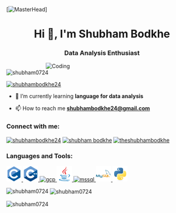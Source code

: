 [![MasterHead](https://newrelic.com/sites/default/files/2021-04/good-programmer-banner-final.jpg)]
<h1 align="center">Hi 👋, I'm Shubham Bodkhe</h1>
<h3 align="center">Data Analysis Enthusiast</h3>
<img align="right" alt="Coding" width="400" src="https://fizzymag.com/uploads/ckeditor/pictures/7977/content_web-scraping-05.gif">



<p align="left"> <img src="https://komarev.com/ghpvc/?username=shubham0724&label=Profile%20views&color=0e75b6&style=flat" alt="shubham0724" /> </p>

<p align="left"> <a href="https://twitter.com/shubhambodkhe24" target="blank"><img src="https://img.shields.io/twitter/follow/shubhambodkhe24?logo=twitter&style=for-the-badge" alt="shubhambodkhe24" /></a> </p>

- 🌱 I’m currently learning **language for data analysis**

- 📫 How to reach me **shubhambodkhe24@gmail.com**

<h3 align="left">Connect with me:</h3>
<p align="left">
<a href="https://twitter.com/shubhambodkhe24" target="blank"><img align="center" src="https://raw.githubusercontent.com/rahuldkjain/github-profile-readme-generator/master/src/images/icons/Social/twitter.svg" alt="shubhambodkhe24" height="30" width="40" /></a>
<a href="https://linkedin.com/in/shubham bodkhe" target="blank"><img align="center" src="https://raw.githubusercontent.com/rahuldkjain/github-profile-readme-generator/master/src/images/icons/Social/linked-in-alt.svg" alt="shubham bodkhe" height="30" width="40" /></a>
<a href="https://instagram.com/theshubhambodkhe" target="blank"><img align="center" src="https://raw.githubusercontent.com/rahuldkjain/github-profile-readme-generator/master/src/images/icons/Social/instagram.svg" alt="theshubhambodkhe" height="30" width="40" /></a>
</p>

<h3 align="left">Languages and Tools:</h3>
<p align="left"> <a href="https://www.cprogramming.com/" target="_blank" rel="noreferrer"> <img src="https://raw.githubusercontent.com/devicons/devicon/master/icons/c/c-original.svg" alt="c" width="40" height="40"/> </a> <a href="https://www.w3schools.com/cpp/" target="_blank" rel="noreferrer"> <img src="https://raw.githubusercontent.com/devicons/devicon/master/icons/cplusplus/cplusplus-original.svg" alt="cplusplus" width="40" height="40"/> </a> <a href="https://cloud.google.com" target="_blank" rel="noreferrer"> <img src="https://www.vectorlogo.zone/logos/google_cloud/google_cloud-icon.svg" alt="gcp" width="40" height="40"/> </a> <a href="https://www.java.com" target="_blank" rel="noreferrer"> <img src="https://raw.githubusercontent.com/devicons/devicon/master/icons/java/java-original.svg" alt="java" width="40" height="40"/> </a> <a href="https://www.microsoft.com/en-us/sql-server" target="_blank" rel="noreferrer"> <img src="https://www.svgrepo.com/show/303229/microsoft-sql-server-logo.svg" alt="mssql" width="40" height="40"/> </a> <a href="https://www.mysql.com/" target="_blank" rel="noreferrer"> <img src="https://raw.githubusercontent.com/devicons/devicon/master/icons/mysql/mysql-original-wordmark.svg" alt="mysql" width="40" height="40"/> </a> <a href="https://www.python.org" target="_blank" rel="noreferrer"> <img src="https://raw.githubusercontent.com/devicons/devicon/master/icons/python/python-original.svg" alt="python" width="40" height="40"/> </a> </p>

<p><img align="left" src="https://github-readme-stats.vercel.app/api/top-langs?username=shubham0724&show_icons=true&locale=en&layout=compact" alt="shubham0724" /></p>

<p>&nbsp;<img align="center" src="https://github-readme-stats.vercel.app/api?username=shubham0724&show_icons=true&locale=en" alt="shubham0724" /></p>

<p><img align="center" src="https://github-readme-streak-stats.herokuapp.com/?user=shubham0724&" alt="shubham0724" /></p>
